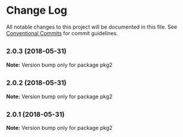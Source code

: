 # Change Log

All notable changes to this project will be documented in this file.
See [Conventional Commits](https://conventionalcommits.org) for commit guidelines.

<a name="2.0.3"></a>
## <small>2.0.3 (2018-05-31)</small>





**Note:** Version bump only for package pkg2

<a name="2.0.2"></a>
## <small>2.0.2 (2018-05-31)</small>





**Note:** Version bump only for package pkg2

<a name="2.0.1"></a>
## <small>2.0.1 (2018-05-31)</small>





**Note:** Version bump only for package pkg2
